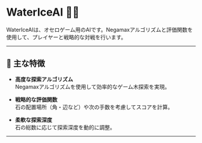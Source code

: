 # WaterIceAI 🐢🩵

WaterIceAIは、オセロゲーム用のAIです。Negamaxアルゴリズムと評価関数を使用して、プレイヤーと戦略的な対戦を行います。

---

## 🚀 主な特徴

- **高度な探索アルゴリズム**  
  Negamaxアルゴリズムを使用して効率的なゲーム木探索を実現。

- **戦略的な評価関数**  
  石の配置場所（角・辺など）や次の手数を考慮してスコアを計算。

- **柔軟な探索深度**  
  石の総数に応じて探索深度を動的に調整。

---
